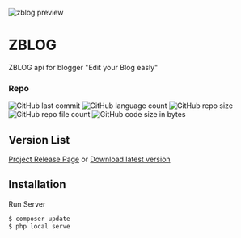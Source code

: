 ![zblog preview](https://baharudinzaelani.github.io/blogAPK/image/bloggerapi.png)
# ZBLOG
ZBLOG api for blogger "Edit your Blog easly" 

### Repo
![GitHub last commit](https://img.shields.io/github/last-commit/BaharudinZaelani/ZBLOG?label=Commit&style=flat-square)
![GitHub language count](https://img.shields.io/github/languages/count/BaharudinZaelani/ZBLOG?label=Languages&style=flat-square)
![GitHub repo size](https://img.shields.io/github/repo-size/BaharudinZaelani/ZBLOG?style=flat-square)
![GitHub repo file count](https://img.shields.io/github/directory-file-count/BaharudinZaelani/ZBLOG?style=flat-square)
![GitHub code size in bytes](https://img.shields.io/github/languages/code-size/BaharudinZaelani/BloggerAPI?style=flat-square)

## Version List
[Project Release Page](https://github.com/BaharudinZaelani/ZBLOG/releases)
or
[Download latest version](https://github.com/BaharudinZaelani/ZBLOG/archive/refs/heads/main.zip)

## Installation

Run Server
```bash
$ composer update
$ php local serve
```